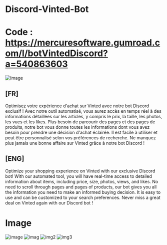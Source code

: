 # Discord-Vinted-Bot

# Code : https://mercuresoftware.gumroad.com/l/botVintedDiscord?a=540863603

![Image](https://public-files.gumroad.com/variants/uyvden3svfngm0rth6wbng4az6vz/b26ced27d824e640f058fe06b53971cdeb008a83405d104c79bd80c274dc780a)

## [FR]

Optimisez votre expérience d'achat sur Vinted avec notre bot Discord exclusif ! Avec notre outil automatisé, vous aurez accès en temps réel à des informations détaillées sur les articles, y compris le prix, la taille, les photos, les vues et les likes. Plus besoin de parcourir des pages et des pages de produits, notre bot vous donne toutes les informations dont vous avez besoin pour prendre une décision d'achat éclairée. Il est facile à utiliser et peut être personnalisé selon vos préférences de recherche. Ne manquez plus jamais une bonne affaire sur Vinted grâce à notre bot Discord !

## [ENG]

Optimize your shopping experience on Vinted with our exclusive Discord bot! With our automated tool, you will have real-time access to detailed information about items, including price, size, photos, views, and likes. No need to scroll through pages and pages of products, our bot gives you all the information you need to make an informed buying decision. It is easy to use and can be customized to your search preferences. Never miss a great deal on Vinted again with our Discord bot !

# Image 
![image](https://user-images.githubusercontent.com/61885397/212331527-ccf0a04f-2c3b-4fc6-8b92-9faa41ebf7e8.png)
![imag](https://public-files.gumroad.com/3youg8ae3bagkskwu2j5n4uy17az)
![img2](https://public-files.gumroad.com/0mmb0nrk1jh7ibx140gwcdnu23b6)
![img3]([https://public-files.gumroad.com/0mmb0nrk1jh7ibx140gwcdnu23b6](https://public-files.gumroad.com/pwkz7a2s0tv0h1rvtv1wf35wn3ej))
